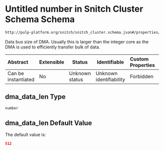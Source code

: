 # Untitled number in Snitch Cluster Schema Schema

```txt
http://pulp-platform.org/snitch/snitch_cluster.schema.json#/properties/dma_data_len
```

Data bus size of DMA. Usually this is larger than the integer core as the DMA is used to efficiently transfer bulk of data.


| Abstract            | Extensible | Status         | Identifiable            | Custom Properties | Additional Properties | Access Restrictions | Defined In                                                                        |
| :------------------ | ---------- | -------------- | ----------------------- | :---------------- | --------------------- | ------------------- | --------------------------------------------------------------------------------- |
| Can be instantiated | No         | Unknown status | Unknown identifiability | Forbidden         | Allowed               | none                | [snitch_cluster.schema.json\*](snitch_cluster.schema.json "open original schema") |

## dma_data_len Type

`number`

## dma_data_len Default Value

The default value is:

```json
512
```
